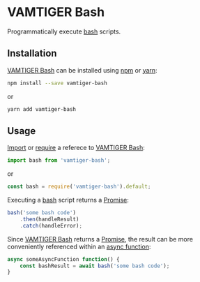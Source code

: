 # VAMTIGER Bash
Programmatically execute [bash](https://en.wikipedia.org/wiki/Bash_(Unix_shell)) scripts.

## Installation
[VAMTIGER Bash](https://github.com/vamtiger-project/vamtiger-bash/tree/master) can be installed using [npm](https://www.npmjs.com/) or [yarn]():
```bash
npm install --save vamtiger-bash
```
or
```bash
yarn add vamtiger-bash
```

## Usage
[Import](https://developer.mozilla.org/en-US/docs/Web/JavaScript/Reference/Statements/import) or [require](https://nodejs.org/api/modules.html#modules_require) a referece to [VAMTIGER Bash](https://github.com/vamtiger-project/vamtiger-bash/tree/master):
```javascript
import bash from 'vamtiger-bash';
```
or
```javascript
const bash = require('vamtiger-bash').default;
```
Executing a [bash](https://en.wikipedia.org/wiki/Bash_(Unix_shell)) script returns a [Promise](https://developer.mozilla.org/en-US/docs/Web/JavaScript/Reference/Global_Objects/Promise):
```javascript
bash('some bash code')
    .then(handleResult)
    .catch(handleError);
```
Since [VAMTIGER Bash](https://github.com/vamtiger-project/vamtiger-bash/tree/master) returns a [Promise](https://developer.mozilla.org/en-US/docs/Web/JavaScript/Reference/Global_Objects/Promise), the result can be more conveniently referenced within an [async function](https://developer.mozilla.org/en-US/docs/Web/JavaScript/Reference/Statements/async_function):
```javascript
async someAsyncFunction function() {
    const bashResult = await bash('some bash code');
}
```